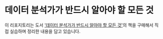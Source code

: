 # 데이터 분석가가 반드시 알아야 할 모든 것
이 리포지토리는 도서 ['데이터 분석가가 반드시 알아야 할 모든 것'](https://product.kyobobook.co.kr/detail/S000200640617)의 책을 구매해서 직접 실습하며 정리한 내용을 담고 있습니다.
